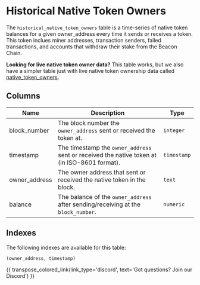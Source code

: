 # Historical Native Token Owners

The `historical_native_token_owners` table is a time-series of native token balances for a given owner_address every time it sends or receives a token. This token inclues miner addresses, transaction senders, failed transactions, and accounts that withdraw their stake from the Beacon Chain.

**Looking for live native token owner data?**  This table works, but we also have a simpler table just with live native token ownership data called [native_token_owners](native_token_owners.md).

## Columns
| Name                | Description                                                                 | Type        |
| --------- | --------- | --------------------------------------------------------------------------- |
| block_number | The block number the `owner_address` sent or received the token at. | `integer` |
| timestamp | The timestamp the `owner_address` sent or received the native token at (in ISO-8601 format). | `timestamp` |
| owner_address | The owner address that sent or received the native token in the block. | `text` |
| balance | The balance of the `owner_address` after sending/receiving at the `block_number`. | `numeric` |

## Indexes
The following indexes are available for this table:
```
(owner_address, timestamp)
```

{{ transpose_colored_link(link_type='discord', text='Got questions?  Join our Discord') }}
